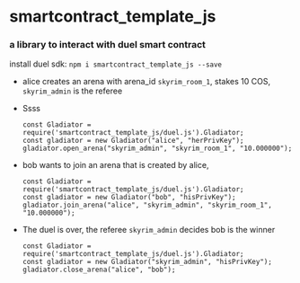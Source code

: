 # smartcontract_template_js
  ### a library to interact with duel smart contract

  install duel sdk: `npm i smartcontract_template_js --save`

  

  * alice creates an arena with arena_id `skyrim_room_1`, stakes 10 COS, `skyrim_admin` is the referee
  
  * Ssss
  
    ```shell
    const Gladiator = require('smartcontract_template_js/duel.js').Gladiator;
    const gladiator = new Gladiator("alice", "herPrivKey");
    gladiator.open_arena("skyrim_admin", "skyrim_room_1", "10.000000");
    ```
  
  * bob wants to join an arena that is created by alice, 
  
    ```shell
    const Gladiator = require('smartcontract_template_js/duel.js').Gladiator;
    const gladiator = new Gladiator("bob", "hisPrivKey");
    gladiator.join_arena("alice", "skyrim_admin", "skyrim_room_1", "10.000000");
    ```

* The duel is over, the referee `skyrim_admin`  decides bob is the winner
  
    ```shell
    const Gladiator = require('smartcontract_template_js/duel.js').Gladiator;
    const gladiator = new Gladiator("skyrim_admin", "hisPrivKey");
    gladiator.close_arena("alice", "bob");
    ```


